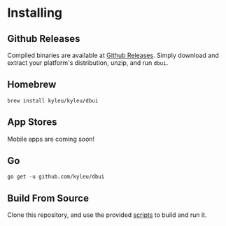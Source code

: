 # Installing

## Github Releases

Compiled binaries are available at [Github Releases](https://github.com/kyleu/dbui/releases). Simply download and extract your platform's distribution, unzip, and run `dbui`.

## Homebrew

`brew install kyleu/kyleu/dbui`

## App Stores

Mobile apps are coming soon!

## Go

`go get -u github.com/kyleu/dbui`

## Build From Source

Clone this repository, and use the provided [scripts](scripts.md) to build and run it.
